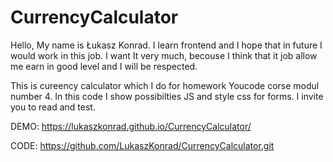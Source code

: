 # CurrencyCalculator


Hello, My name is Łukasz Konrad. I learn frontend and I hope that in future I would work in this job. 
I want It very much, becouse I think that it job allow me earn in good level and I will be respected.

This is cureency calculator which I do for homework Youcode corse modul number 4.
In this code I show possibilties JS and style css for forms.
I invite you to read and test.

DEMO:
https://lukaszkonrad.github.io/CurrencyCalculator/

CODE:
https://github.com/LukaszKonrad/CurrencyCalculator.git
